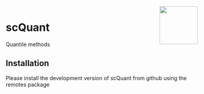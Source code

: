  <img align="right" width="100" height="100" src="https://user-images.githubusercontent.com/52276989/229894417-bb5e978c-cb1d-4606-8d2c-1b82c137e52e.png" width=25% height=25%>
 

# scQuant
Quantile methods


## Installation
Please install the development version of scQuant from github using the remotes package 


